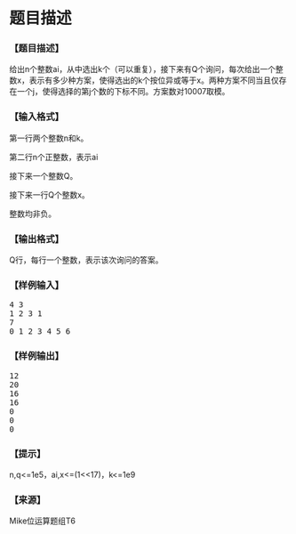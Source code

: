 # 题目描述


<h3>
【题目描述】
</h3>
<p>
给出n个整数ai，从中选出k个（可以重复），接下来有Q个询问，每次给出一个整数x，表示有多少种方案，使得选出的k个按位异或等于x。两种方案不同当且仅存在一个j，使得选择的第j个数的下标不同。方案数对10007取模。
</p>
<h3>
【输入格式】
</h3>
<p>
第一行两个整数n和k。
</p>
<p>
第二行n个正整数，表示ai
</p>
<p>
接下来一个整数Q。
</p>
<p>
接下来一行Q个整数x。
</p>
<p>
整数均非负。
</p>
<h3>
【输出格式】
</h3>
<p>
Q行，每行一个整数，表示该次询问的答案。
</p>
<h3>
【样例输入】
</h3>
<pre>4 3
1 2 3 1
7
0 1 2 3 4 5 6
</pre>
<h3>
【样例输出】
</h3>
<pre>12
20
16
16
0
0
0
</pre>
<h3>
【提示】
</h3>
<p>
n,q&lt;=1e5，ai,x&lt;=(1&lt;&lt;17)，k&lt;=1e9
</p>
<h3>
【来源】
</h3>
<p>
Mike位运算题组T6
</p>
